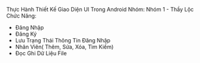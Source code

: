 Thực Hành Thiết Kế Giao Diện UI Trong Android
Nhóm: Nhóm 1 - Thầy Lộc
Chức Năng: 
   + Đăng Nhập
   + Đăng Ký
   + Lưu Trạng Thái Thông Tin Đăng Nhập
   + Nhân Viên( Thêm, Sửa, Xóa, Tìm Kiếm)
   + Đọc Ghi Dữ Liệu File
